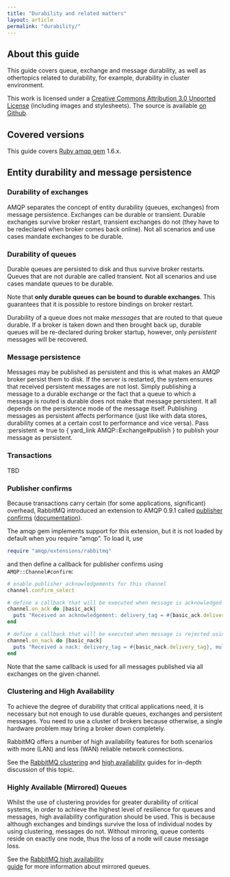 ```yaml
---
title: "Durability and related matters"
layout: article
permalink: "durability/"
---
```


## About this guide

This guide covers queue, exchange and message durability, as well as
othertopics related to durability, for example, durability in cluster
environment.

This work is licensed under a
<a rel="license" href="http://creativecommons.org/licenses/by/3.0/">Creative
Commons Attribution 3.0 Unported License</a> (including images and
stylesheets). The source is available [on
Github](https://github.com/ruby-amqp/rubyamqp.info).

## Covered versions

This guide covers [Ruby amqp gem](http://github.com/ruby-amqp/amqp)
1.6.x.

## Entity durability and message persistence

### Durability of exchanges

AMQP separates the concept of entity durability (queues, exchanges) from
message persistence. Exchanges can be durable or transient. Durable
exchanges survive broker restart, transient exchanges do not (they have
to be redeclared when broker comes back online). Not all scenarios and
use cases mandate exchanges to be durable.

### Durability of queues

Durable queues are persisted to disk and thus survive broker restarts.
Queues that are not durable are called transient. Not all scenarios and
use cases mandate queues to be durable.

Note that **only durable queues can be bound to durable exchanges**.
This guarantees that it is possible to restore bindings on broker
restart.

Durability of a queue does not make *messages* that are routed to that
queue durable. If a broker is taken down and then brought back up,
durable queues will be re-declared during broker startup, however, only
*persistent* messages will be recovered.

### Message persistence

Messages may be published as persistent and this is what makes an AMQP
broker persist them to disk. If the server is restarted, the system
ensures that received persistent messages are not lost. Simply
publishing a message to a durable exchange or the fact that a queue to
which a message is routed is durable does not make that message
persistent. It all depends on the persistence mode of the message
itself. Publishing messages as persistent affects performance (just like
with data stores, durability comes at a certain cost to performance and
vice versa). Pass :persistent =\> true to
{ yard\_link AMQP::Exchange\#publish } to publish your message as
persistent.

### Transactions

TBD

### Publisher confirms

Because transactions carry certain (for some applications, significant)
overhead, RabbitMQ introduced an extension to AMQP 0.9.1 called
[publisher
confirms](http://www.rabbitmq.com/blog/2011/02/10/introducing-publisher-confirms/)
([documentation](http://www.rabbitmq.com/extensions.html#confirms)).

The amqp gem implements support for this extension, but it is not loaded
by default when you require “amqp”. To load it, use

``` ruby
require "amqp/extensions/rabbitmq"
```

and then define a callback for publisher confirms using
`AMQP::Channel#confirm`:

``` ruby
# enable publisher acknowledgements for this channel
channel.confirm_select

# define a callback that will be executed when message is acknowledged
channel.on_ack do |basic_ack|
  puts "Received an acknowledgement: delivery_tag = #{basic_ack.delivery_tag}, multiple = #{basic_ack.multiple}"
end

# define a callback that will be executed when message is rejected using basic.nack (a RabbitMQ-specific extension)
channel.on_nack do |basic_nack|
  puts "Received a nack: delivery_tag = #{basic_nack.delivery_tag}, multiple = #{basic_nack.multiple}"
end
```

Note that the same callback is used for all messages published via all
exchanges on the given channel.

### Clustering and High Availability

To achieve the degree of durability that critical applications need,
it is necessary but not enough to use durable queues, exchanges and
persistent messages. You need to use a cluster of brokers because
otherwise, a single hardware problem may bring a broker down
completely.

RabbitMQ offers a number of high availability features for both
scenarios with more
(LAN) and less (WAN) reliable network connections.

See the [RabbitMQ clustering](http://www.rabbitmq.com/clustering.html)
and [high availability](http://www.rabbitmq.com/ha.html) guides for
in-depth discussion of this topic.

### Highly Available (Mirrored) Queues

Whilst the use of clustering provides for greater durability of
critical systems, in order to achieve the highest level of resilience
for queues and messages, high availability configuration should be
used. This is because although exchanges and bindings survive the loss
of individual nodes by using clustering, messages do
not. Without mirroring, queue contents reside on exactly one node, thus
the loss of a node will cause message loss.

See the [RabbitMQ high availability\
guide](http://www.rabbitmq.com/ha.html) for more information about
mirrored queues.
